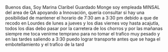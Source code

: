 


Buenos dias, Soy Marina Claribel Guardado Monge soy empleada MINSAL del area de QA apoyando a Innovación, quería consultar si hay una posibilidad de mantener el horario de 7:30 am a 3:30 pm debido a que de recodo en Lourdes de lunes a jueves y los dias viernes voy hasta acajutla, todos los dias debo pasar por la carretera de los chorros y por las mañanas siempre me toca venirme temprano para no tomar el trafico muy pesado y en las tardes saliendo a 3:30 puedo lograr transporte antes que se haga el embotellamiento y el trafico de la tard